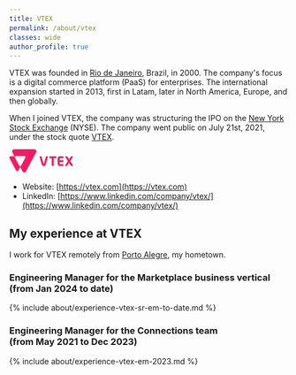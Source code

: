```yaml
---
title: VTEX
permalink: /about/vtex
classes: wide
author_profile: true
---
```


VTEX was founded in [Rio de Janeiro](https://en.wikipedia.org/wiki/Rio_de_Janeiro), Brazil, in 2000. The company's focus is a digital commerce platform (PaaS) for enterprises. The international expansion started in 2013, first in Latam, later in North America, Europe, and then globally.

When I joined VTEX, the company was structuring the IPO on the [New York Stock Exchange](https://www.nyse.com/) (NYSE). The company went public on July 21st, 2021, under the stock quote [VTEX](https://www.nyse.com/quote/XNYS:VTEX).

![Vtex logo](/images/about/vtex.png "VTEX logo")

- Website: [https://vtex.com](https://vtex.com)
- LinkedIn: [https://www.linkedin.com/company/vtex/](https://www.linkedin.com/company/vtex/)

## My experience at VTEX

I work for VTEX remotely from [Porto Alegre](https://en.wikipedia.org/wiki/Porto_Alegre), my hometown.

### Engineering Manager for the Marketplace business vertical <nobr>(from Jan 2024 to date)</nobr>

{% include about/experience-vtex-sr-em-to-date.md %}

### Engineering Manager for the Connections team <nobr>(from May 2021 to Dec 2023)</nobr>

{% include about/experience-vtex-em-2023.md %}